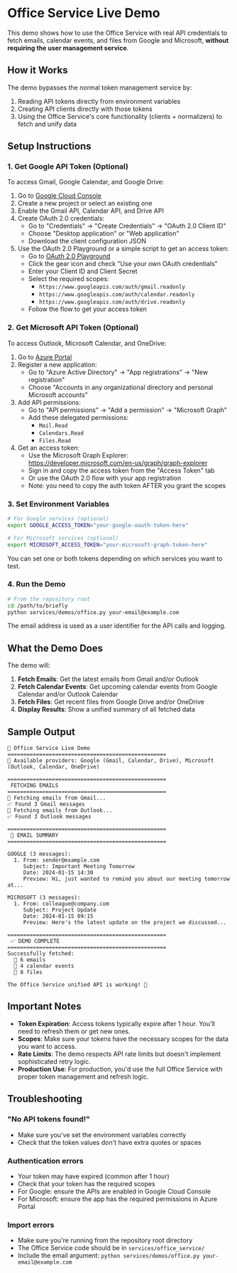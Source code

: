 # Office Service Live Demo

This demo shows how to use the Office Service with real API credentials to fetch emails, calendar events, and files from Google and Microsoft, **without requiring the user management service**.

## How it Works

The demo bypasses the normal token management service by:
1. Reading API tokens directly from environment variables
2. Creating API clients directly with those tokens
3. Using the Office Service's core functionality (clients + normalizers) to fetch and unify data

## Setup Instructions

### 1. Get Google API Token (Optional)

To access Gmail, Google Calendar, and Google Drive:

1. Go to [Google Cloud Console](https://console.cloud.google.com/)
2. Create a new project or select an existing one
3. Enable the Gmail API, Calendar API, and Drive API
4. Create OAuth 2.0 credentials:
   - Go to "Credentials" → "Create Credentials" → "OAuth 2.0 Client ID"
   - Choose "Desktop application" or "Web application"
   - Download the client configuration JSON
5. Use the OAuth 2.0 Playground or a simple script to get an access token:
   - Go to [OAuth 2.0 Playground](https://developers.google.com/oauthplayground/)
   - Click the gear icon and check "Use your own OAuth credentials"
   - Enter your Client ID and Client Secret
   - Select the required scopes:
     - `https://www.googleapis.com/auth/gmail.readonly`
     - `https://www.googleapis.com/auth/calendar.readonly`
     - `https://www.googleapis.com/auth/drive.readonly`
   - Follow the flow to get your access token

### 2. Get Microsoft API Token (Optional)

To access Outlook, Microsoft Calendar, and OneDrive:

1. Go to [Azure Portal](https://portal.azure.com/)
2. Register a new application:
   - Go to "Azure Active Directory" → "App registrations" → "New registration"
   - Choose "Accounts in any organizational directory and personal Microsoft accounts"
3. Add API permissions:
   - Go to "API permissions" → "Add a permission" → "Microsoft Graph"
   - Add these delegated permissions:
     - `Mail.Read`
     - `Calendars.Read`
     - `Files.Read`
4. Get an access token:
   - Use the Microsoft Graph Explorer: https://developer.microsoft.com/en-us/graph/graph-explorer
   - Sign in and copy the access token from the "Access Token" tab
   - Or use the OAuth 2.0 flow with your app registration
   - Note: you need to copy the auth token AFTER you grant the scopes

### 3. Set Environment Variables

```bash
# For Google services (optional)
export GOOGLE_ACCESS_TOKEN="your-google-oauth-token-here"

# For Microsoft services (optional)
export MICROSOFT_ACCESS_TOKEN="your-microsoft-graph-token-here"
```

You can set one or both tokens depending on which services you want to test.

### 4. Run the Demo

```bash
# From the repository root
cd /path/to/briefly
python services/demos/office.py your-email@example.com
```

The email address is used as a user identifier for the API calls and logging.

## What the Demo Does

The demo will:

1. **Fetch Emails**: Get the latest emails from Gmail and/or Outlook
2. **Fetch Calendar Events**: Get upcoming calendar events from Google Calendar and/or Outlook Calendar
3. **Fetch Files**: Get recent files from Google Drive and/or OneDrive
4. **Display Results**: Show a unified summary of all fetched data

## Sample Output

```
🚀 Office Service Live Demo
==================================================
🔑 Available providers: Google (Gmail, Calendar, Drive), Microsoft (Outlook, Calendar, OneDrive)

==================================================
 FETCHING EMAILS
==================================================
📧 Fetching emails from Gmail...
✅ Found 3 Gmail messages
📧 Fetching emails from Outlook...
✅ Found 3 Outlook messages

==================================================
 📧 EMAIL SUMMARY
==================================================

GOOGLE (3 messages):
  1. From: sender@example.com
     Subject: Important Meeting Tomorrow
     Date: 2024-01-15 14:30
     Preview: Hi, just wanted to remind you about our meeting tomorrow at...

MICROSOFT (3 messages):
  1. From: colleague@company.com
     Subject: Project Update
     Date: 2024-01-15 09:15
     Preview: Here's the latest update on the project we discussed...

==================================================
 ✅ DEMO COMPLETE
==================================================
Successfully fetched:
  📧 6 emails
  📅 4 calendar events
  📁 8 files

The Office Service unified API is working! 🎉
```

## Important Notes

- **Token Expiration**: Access tokens typically expire after 1 hour. You'll need to refresh them or get new ones.
- **Scopes**: Make sure your tokens have the necessary scopes for the data you want to access.
- **Rate Limits**: The demo respects API rate limits but doesn't implement sophisticated retry logic.
- **Production Use**: For production, you'd use the full Office Service with proper token management and refresh logic.

## Troubleshooting

### "No API tokens found!"
- Make sure you've set the environment variables correctly
- Check that the token values don't have extra quotes or spaces

### Authentication errors
- Your token may have expired (common after 1 hour)
- Check that your token has the required scopes
- For Google: ensure the APIs are enabled in Google Cloud Console
- For Microsoft: ensure the app has the required permissions in Azure Portal

### Import errors
- Make sure you're running from the repository root directory
- The Office Service code should be in `services/office_service/`
- Include the email argument: `python services/demos/office.py your-email@example.com` 